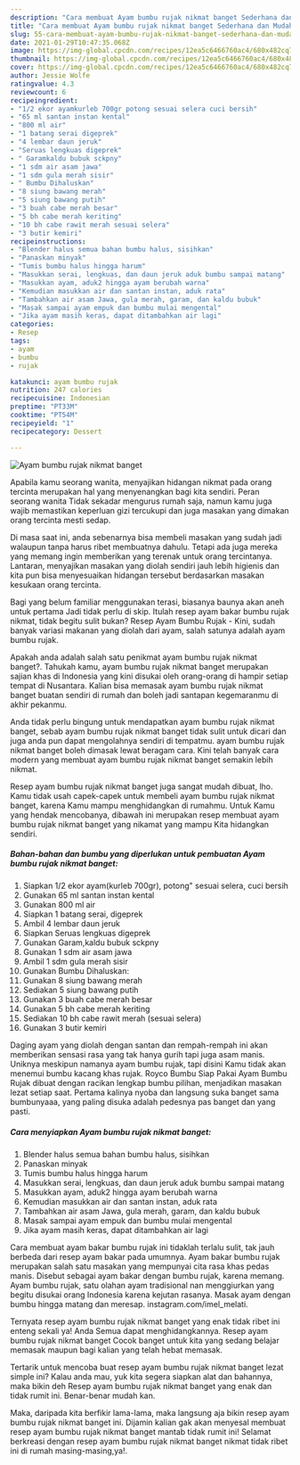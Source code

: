 ```yaml
---
description: "Cara membuat Ayam bumbu rujak nikmat banget Sederhana dan Mudah Dibuat"
title: "Cara membuat Ayam bumbu rujak nikmat banget Sederhana dan Mudah Dibuat"
slug: 55-cara-membuat-ayam-bumbu-rujak-nikmat-banget-sederhana-dan-mudah-dibuat
date: 2021-01-29T10:47:35.068Z
image: https://img-global.cpcdn.com/recipes/12ea5c6466760ac4/680x482cq70/ayam-bumbu-rujak-nikmat-banget-foto-resep-utama.jpg
thumbnail: https://img-global.cpcdn.com/recipes/12ea5c6466760ac4/680x482cq70/ayam-bumbu-rujak-nikmat-banget-foto-resep-utama.jpg
cover: https://img-global.cpcdn.com/recipes/12ea5c6466760ac4/680x482cq70/ayam-bumbu-rujak-nikmat-banget-foto-resep-utama.jpg
author: Jessie Wolfe
ratingvalue: 4.3
reviewcount: 6
recipeingredient:
- "1/2 ekor ayamkurleb 700gr potong sesuai selera cuci bersih"
- "65 ml santan instan kental"
- "800 ml air"
- "1 batang serai digeprek"
- "4 lembar daun jeruk"
- "Seruas lengkuas digeprek"
- " Garamkaldu bubuk sckpny"
- "1 sdm air asam jawa"
- "1 sdm gula merah sisir"
- " Bumbu Dihaluskan"
- "8 siung bawang merah"
- "5 siung bawang putih"
- "3 buah cabe merah besar"
- "5 bh cabe merah keriting"
- "10 bh cabe rawit merah sesuai selera"
- "3 butir kemiri"
recipeinstructions:
- "Blender halus semua bahan bumbu halus, sisihkan"
- "Panaskan minyak"
- "Tumis bumbu halus hingga harum"
- "Masukkan serai, lengkuas, dan daun jeruk aduk bumbu sampai matang"
- "Masukkan ayam, aduk2 hingga ayam berubah warna"
- "Kemudian masukkan air dan santan instan, aduk rata"
- "Tambahkan air asam Jawa, gula merah, garam, dan kaldu bubuk"
- "Masak sampai ayam empuk dan bumbu mulai mengental"
- "Jika ayam masih keras, dapat ditambahkan air lagi"
categories:
- Resep
tags:
- ayam
- bumbu
- rujak

katakunci: ayam bumbu rujak 
nutrition: 247 calories
recipecuisine: Indonesian
preptime: "PT33M"
cooktime: "PT54M"
recipeyield: "1"
recipecategory: Dessert

---
```



![Ayam bumbu rujak nikmat banget](https://img-global.cpcdn.com/recipes/12ea5c6466760ac4/680x482cq70/ayam-bumbu-rujak-nikmat-banget-foto-resep-utama.jpg)

Apabila kamu seorang wanita, menyajikan hidangan nikmat pada orang tercinta merupakan hal yang menyenangkan bagi kita sendiri. Peran seorang  wanita Tidak sekadar mengurus rumah saja, namun kamu juga wajib memastikan keperluan gizi tercukupi dan juga masakan yang dimakan orang tercinta mesti sedap.

Di masa  saat ini, anda sebenarnya bisa membeli masakan yang sudah jadi walaupun tanpa harus ribet membuatnya dahulu. Tetapi ada juga mereka yang memang ingin memberikan yang terenak untuk orang tercintanya. Lantaran, menyajikan masakan yang diolah sendiri jauh lebih higienis dan kita pun bisa menyesuaikan hidangan tersebut berdasarkan masakan kesukaan orang tercinta. 

Bagi yang belum familiar menggunakan terasi, biasanya baunya akan aneh untuk pertama Jadi tidak perlu di skip. Itulah resep ayam bakar bumbu rujak nikmat, tidak begitu sulit bukan? Resep Ayam Bumbu Rujak - Kini, sudah banyak variasi makanan yang diolah dari ayam, salah satunya adalah ayam bumbu rujak.

Apakah anda adalah salah satu penikmat ayam bumbu rujak nikmat banget?. Tahukah kamu, ayam bumbu rujak nikmat banget merupakan sajian khas di Indonesia yang kini disukai oleh orang-orang di hampir setiap tempat di Nusantara. Kalian bisa memasak ayam bumbu rujak nikmat banget buatan sendiri di rumah dan boleh jadi santapan kegemaranmu di akhir pekanmu.

Anda tidak perlu bingung untuk mendapatkan ayam bumbu rujak nikmat banget, sebab ayam bumbu rujak nikmat banget tidak sulit untuk dicari dan juga anda pun dapat mengolahnya sendiri di tempatmu. ayam bumbu rujak nikmat banget boleh dimasak lewat beragam cara. Kini telah banyak cara modern yang membuat ayam bumbu rujak nikmat banget semakin lebih nikmat.

Resep ayam bumbu rujak nikmat banget juga sangat mudah dibuat, lho. Kamu tidak usah capek-capek untuk membeli ayam bumbu rujak nikmat banget, karena Kamu mampu menghidangkan di rumahmu. Untuk Kamu yang hendak mencobanya, dibawah ini merupakan resep membuat ayam bumbu rujak nikmat banget yang nikamat yang mampu Kita hidangkan sendiri.

<!--inarticleads1-->

##### Bahan-bahan dan bumbu yang diperlukan untuk pembuatan Ayam bumbu rujak nikmat banget:

1. Siapkan 1/2 ekor ayam(kurleb 700gr), potong&#34; sesuai selera, cuci bersih
1. Gunakan 65 ml santan instan kental
1. Gunakan 800 ml air
1. Siapkan 1 batang serai, digeprek
1. Ambil 4 lembar daun jeruk
1. Siapkan Seruas lengkuas digeprek
1. Gunakan  Garam,kaldu bubuk sckpny
1. Gunakan 1 sdm air asam jawa
1. Ambil 1 sdm gula merah sisir
1. Gunakan  Bumbu Dihaluskan:
1. Gunakan 8 siung bawang merah
1. Sediakan 5 siung bawang putih
1. Gunakan 3 buah cabe merah besar
1. Gunakan 5 bh cabe merah keriting
1. Sediakan 10 bh cabe rawit merah (sesuai selera)
1. Gunakan 3 butir kemiri


Daging ayam yang diolah dengan santan dan rempah-rempah ini akan memberikan sensasi rasa yang tak hanya gurih tapi juga asam manis. Uniknya meskipun namanya ayam bumbu rujak, tapi disini Kamu tidak akan menemui bumbu kacang khas rujak. Royco Bumbu Siap Pakai Ayam Bumbu Rujak dibuat dengan racikan lengkap bumbu pilihan, menjadikan masakan lezat setiap saat. Pertama kalinya nyoba dan langsung suka banget sama bumbunyaaa, yang paling disuka adalah pedesnya pas banget dan yang pasti. 

<!--inarticleads2-->

##### Cara menyiapkan Ayam bumbu rujak nikmat banget:

1. Blender halus semua bahan bumbu halus, sisihkan
1. Panaskan minyak
1. Tumis bumbu halus hingga harum
1. Masukkan serai, lengkuas, dan daun jeruk aduk bumbu sampai matang
1. Masukkan ayam, aduk2 hingga ayam berubah warna
1. Kemudian masukkan air dan santan instan, aduk rata
1. Tambahkan air asam Jawa, gula merah, garam, dan kaldu bubuk
1. Masak sampai ayam empuk dan bumbu mulai mengental
1. Jika ayam masih keras, dapat ditambahkan air lagi


Cara membuat ayam bakar bumbu rujak ini tidaklah terlalu sulit, tak jauh berbeda dari resep ayam bakar pada umumnya. Ayam bakar bumbu rujak merupakan salah satu masakan yang mempunyai cita rasa khas pedas manis. Disebut sebagai ayam bakar dengan bumbu rujak, karena memang. Ayam bumbu rujak, satu olahan ayam tradisional nan menggiurkan yang begitu disukai orang Indonesia karena kejutan rasanya. Masak ayam dengan bumbu hingga matang dan meresap. instagram.com/imel_melati. 

Ternyata resep ayam bumbu rujak nikmat banget yang enak tidak ribet ini enteng sekali ya! Anda Semua dapat menghidangkannya. Resep ayam bumbu rujak nikmat banget Cocok banget untuk kita yang sedang belajar memasak maupun bagi kalian yang telah hebat memasak.

Tertarik untuk mencoba buat resep ayam bumbu rujak nikmat banget lezat simple ini? Kalau anda mau, yuk kita segera siapkan alat dan bahannya, maka bikin deh Resep ayam bumbu rujak nikmat banget yang enak dan tidak rumit ini. Benar-benar mudah kan. 

Maka, daripada kita berfikir lama-lama, maka langsung aja bikin resep ayam bumbu rujak nikmat banget ini. Dijamin kalian gak akan menyesal membuat resep ayam bumbu rujak nikmat banget mantab tidak rumit ini! Selamat berkreasi dengan resep ayam bumbu rujak nikmat banget nikmat tidak ribet ini di rumah masing-masing,ya!.


